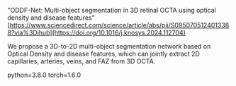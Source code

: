 

"ODDF-Net: Multi-object segmentation in 3D retinal OCTA using optical density and disease features"
[https://www.sciencedirect.com/science/article/abs/pii/S0950705124013388?via%3Dihub](https://doi.org/10.1016/j.knosys.2024.112704)

We propose a 3D-to-2D multi-object segmentation network based on Optical Density and disease features, which can jointly extract 2D capillaries, arteries, veins, and FAZ from 3D OCTA.

python=3.8.0
torch=1.6.0
